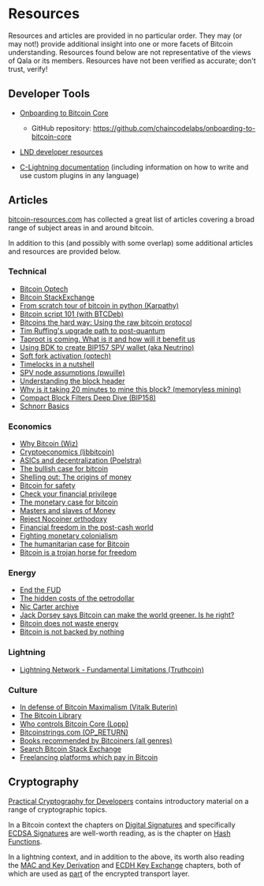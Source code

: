 # Resources

Resources and articles are provided in no particular order.
They may (or may not!) provide additional insight into one or more facets of Bitcoin understanding.
Resources found below are not representative of the views of Qala or its members.
Resources have not been verified as accurate; don't trust, verify!

## Developer Tools

* [Onboarding to Bitcoin Core](https://obc.256k1.dev/)
    * GitHub repository: <https://github.com/chaincodelabs/onboarding-to-bitcoin-core>

* [LND developer resources](https://github.com/Qala-Dev/course-materials.git)
* [C-Lightning documentation](https://lightning.readthedocs.io/) (including information on how to write and use custom plugins in any language)

## Articles

[bitcoin-resources.com](https://bitcoin-resources.com/articles/) has collected a great list of articles covering a broad range of subject areas in and around bitcoin.

In addition to this (and possibly with some overlap) some additional articles and resources are provided below.

### Technical

* [Bitcoin Optech](https://bitcoinops.org/en/topics/)
* [Bitcoin StackExchange](https://bitcoin.stackexchange.com/)
* [From scratch tour of bitcoin in python (Karpathy)](https://karpathy.github.io/2021/06/21/blockchain/)
* [Bitcoin script 101 (with BTCDeb)](https://bitcoindev.network/bitcoin-script-101/)
* [Bitcoins the hard way: Using the raw bitcoin protocol](https://www.righto.com/2014/02/bitcoins-hard-way-using-raw-bitcoin.html)
* [Tim Ruffing's upgrade path to post-quantum](https://gist.github.com/harding/bfd094ab488fd3932df59452e5ec753f)
* [Taproot is coming. What is it and how will it benefit us](https://bitcoinmagazine.com/technical/taproot-coming-what-it-and-how-it-will-benefit-bitcoin)
* [Using BDK to create BIP157 SPV wallet (aka Neutrino)](https://bitcoindevkit.org/blog/2021/06/using-bdk-to-create-bip157-spv-wallet-aka-neutrino/)
* [Soft fork activation (optech)](https://deploy-preview-531--bitcoinops.netlify.app/en/topics/soft-fork-activation/)
* [Timelocks in a nutshell](https://medium.com/@RobinHung/bitcoin-timelocks-in-a-nutshell-4c95aafc7a59)
* [SPV node assumptions (pwuille)](https://www.reddit.com/r/BitcoinBeginners/comments/3eq3y7/full_node_question/ctk4lnd/)
* [Understanding the block header](https://medium.com/fcats-blockchain-incubator/understanding-the-bitcoin-blockchain-header-a2b0db06b515)
* [Why is it taking 20 minutes to mine this block? (memoryless mining)](https://r6.ca/blog/20180225T160548Z.html)
* [Compact Block Filters Deep Dive (BIP158)](https://bitcoin-dev.blog/blog/bip158-deep-dive/)
* [Schnorr Basics](https://bitcoin-dev.blog/blog/schnorr-basics/)

### Economics

* [Why Bitcoin (Wiz)](https://medium.com/@wiz/why-bitcoin-359ada12629e)
* [Cryptoeconomics (libbitcoin)](https://github.com/libbitcoin/libbitcoin-system/wiki/Cryptoeconomics)
* [ASICs and decentralization (Poelstra)](https://download.wpsoftware.net/bitcoin/asic-faq.pdf)
* [The bullish case for bitcoin](https://vijayboyapati.medium.com/the-bullish-case-for-bitcoin-6ecc8bdecc1)
* [Shelling out: The origins of money](https://nakamotoinstitute.org/shelling-out/)
* [Bitcoin for safety](https://jameso.be/2019/08/24/bitcoin-is-for-this.html)
* [Check your financial privilege](https://bitcoinmagazine.com/culture/check-your-financial-privilege)
* [The monetary case for bitcoin](https://medium.com/coinmonks/the-monetary-case-for-bitcoin-778cd51ff272)
* [Masters and slaves of Money](https://breedlove22.medium.com/masters-and-slaves-of-money-255ecc93404f)
* [Reject Nocoiner orthodoxy](https://elaineou.com/2018/10/10/reject-nocoiner-orthodoxy/)
* [Financial freedom in the post-cash world](https://www.cato.org/cato-journal/spring/summer-2021/financial-freedom-privacy-post-cash-world#)
* [Fighting monetary colonialism](https://bitcoinmagazine.com/culture/bitcoin-a-currency-of-decolonization)
* [The humanitarian case for Bitcoin](https://bitcoinmagazine.com/culture/bitcoin-is-humanitarian-and-environmental)
* [Bitcoin is a trojan horse for freedom](https://bitcoinmagazine.com/culture/bitcoin-is-a-trojan-horse-for-freedom)

### Energy

* [End the FUD](https://endthefud.org/)
* [The hidden costs of the petrodollar](https://bitcoinmagazine.com/culture/the-hidden-costs-of-the-petrodollar)
* [Nic Carter archive](https://niccarter.info/)
* [Jack Dorsey says Bitcoin can make the world greener. Is he right?](https://nymag.com/intelligencer/2021/05/jack-dorsey-says-bitcoin-is-climate-friendly-is-he-right.html)
* [Bitcoin does not waste energy](https://unchained.com/blog/bitcoin-does-not-waste-energy/)
* [Bitcoin is not backed by nothing](https://unchained.com/blog/bitcoin-is-not-backed-by-nothing/)

### Lightning

* [Lightning Network - Fundamental Limitations (Truthcoin)](http://www.truthcoin.info/blog/lightning-limitations/)

### Culture

* [In defense of Bitcoin Maximalism (Vitalk Buterin)](https://vitalik.ca/general/2022/04/01/maximalist.html)
* [The Bitcoin Library](https://casebitcoin.com/library)
* [Who controls Bitcoin Core (Lopp)](https://blog.lopp.net/who-controls-bitcoin-core-/)
* [Bitcoinstrings.com (OP_RETURN)](https://bitcoinstrings.com/)
* [Books recommended by Bitcoiners (all genres)](https://www.bitcoinerbooks.com/)
* [Search Bitcoin Stack Exchange](https://bitcoin.stackexchange.com/search?q=%s)
* [Freelancing platforms which pay in Bitcoin](https://cointastical.medium.com/freelancing-platforms-which-pay-in-bitcoin-e38be56166df)

## Cryptography

[Practical Cryptography for Developers](https://cryptobook.nakov.com/) contains introductory material on a range of cryptographic topics.

In a Bitcoin context the chapters on [Digital Signatures](https://cryptobook.nakov.com/digital-signatures) and specifically [ECDSA Signatures](https://cryptobook.nakov.com/digital-signatures/ecdsa-sign-verify-messages) are well-worth reading, as is the chapter on [Hash Functions](https://cryptobook.nakov.com/cryptographic-hash-functions).

In a lightning context, and in addition to the above, its worth also reading the [MAC and Key Derivation](https://cryptobook.nakov.com/mac-and-key-derivation) and [ECDH Key Exchange](https://cryptobook.nakov.com/asymmetric-key-ciphers/ecdh-key-exchange) chapters, both of which are used as [part](https://github.com/lightning/bolts/blob/master/08-transport.md#cryptographic-messaging-overview) of the encrypted transport layer.

